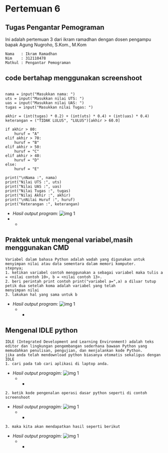 # Pertemuan 6
## Tugas Pengantar Pemograman 
Ini adalah pertemuan 3 dari ikram ramadhan dengan dosen pengampu bapak Agung Nugroho, S.Kom., M.Kom

````shell
Nama   : Ikram Ramadhan
Nim    : 312110478
Matkul : Pengantar Pemograman
````
## code bertahap menggunakan screenshoot
````shell

nama = input("Masukkan nama: ")
uts = input("Masukkan nilai UTS: ")
uas = input("Masukkan nilai UAS: ")
tugas = input("Masukkan nilai Tugas: ")

akhir = (int(tugas) * 0.2) + (int(uts) * 0.4) + (int(uas) * 0.4)
keterangan = ("TIDAK LULUS", "LULUS")[akhir > 60.0]

if akhir > 80:
    huruf = "A"
elif akhir > 70:
    huruf = "B"
elif akhir > 50:
    huruf = "C"
elif akhir > 40:
    huruf = "D"
else:
    huruf = "E"

print("\nNama :", nama)
print("Nilai UTS :", uts)
print("Nilai UAS :", uas)
print("Nilai Tugas :", tugas)
print("Nilai Akhir :", akhir)
print("\nNilai Huruf :", huruf)
print("Keterangan :", keterangan)
````
* *Hasil output program:*
  ![img 1](codefile/latihan1_pertemuan6.png)
* *

## Praktek untuk mengenal variabel,masih menggunakan CMD
````shell
Variabel dalam bahasa Python adalah wadah yang digunakan untuk menyimpan nilai atau data sementara dalam memori komputer. 
stepnya;
1. ketikan variabel contoh menggunakan a sebagai variabel maka tulis a = <nilai contoh 10>, b = <nilai contoh 13>.
2. beri perintah print contoh print("variabel a=",a) a diluar tutup petik dua setelah koma adalah variabel yang telah
menyimpan nilai
3. lakukan hal yang sama untuk b
````
* *Hasil output program:*
  ![img 1](asset/variabel.png)
  * *

## Mengenal IDLE python
````shell
IDLE (Integrated Development and Learning Environment) adalah teks editor dan lingkungan pengembangan sederhana bawaan Python yang memudahkan penulisan, pengujian, dan menjalankan kode Python. 
jika anda telah mendownload python biasanya otomatis sekaligus dengan IDLE 
1. cari pada tab cari aplikasi di laptop anda.
````
* *Hasil output progragim:*
  ![img 1](asset/idle.png)
  * *

````shell
2. ketik kode pengenalan operasi dasar python seperti di contoh screenshoot
````
* *Hasil output progragim:*
  ![img 1](asset/idle.png)
  * *
````shell
3. maka kita akan mendapatkan hasil seperti berikut
````
* *Hasil output progragim:*
  ![img 1](asset/hasil.png)
  * *